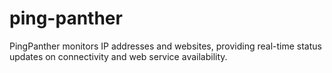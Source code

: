 # ping-panther
PingPanther monitors IP addresses and websites, providing real-time status updates on connectivity and web service availability.
